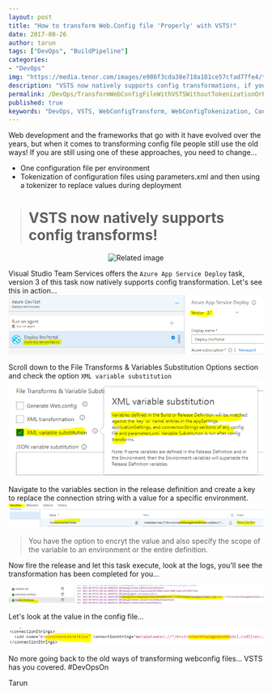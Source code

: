 ```yaml
---
layout: post
title: "How to transform Web.Config file 'Properly' with VSTS!"
date: 2017-08-26
author: tarun
tags: ["DevOps", "BuildPipeline"]
categories:
- "DevOps"
img: "https://media.tenor.com/images/e986f3cda38e718a181ce57cfad77fe4/tenor.gif"
description: "VSTS now natively supports config transformations, if you are still using config per environment or parameters.xml then you are doing it wrong."
permalink: /DevOps/TransformWebConfigFileWithVSTSWithoutTokenizationOrParametersXml
published: true
keywords: "DevOps, VSTS, WebConfigTransform, WebConfigTokenization, ConfigTransform, Config Transform per environment, Config Transform VSTS, Release Pipeline config Transform, Config Transform Web Deploy, Config Transform without tokenizer, Config Tranform dynamically with VSTS, Release Pipeline, Build Pipeline, Azure App Service Config Tranform, Config Transform Continuous Delivery"
---
```

Web development and the frameworks that go with it have evolved over the years, but when it comes to transforming config file people still use the old ways! If you are still using one of these approaches, you need to change...  
- One configuration file per environment
- Tokenization of configuration files using parameters.xml and then using a tokenizer to replace values during deployment
<!--more-->

> # **VSTS now natively supports config transforms!**  

<p align="center">
<img src="https://media.tenor.com/images/e986f3cda38e718a181ce57cfad77fe4/tenor.gif" alt="Related image"/>
</p>

Visual Studio Team Services offers the `Azure App Service Deploy` task, version 3 of this task now natively supports config transformation. Let's see this in action... 
![image.png](/images/screenshots/tarun/Sep17/image-4c46e477-bd71-4f35-82b1-1a5ccc4d3cd1.png)

Scroll down to the File Transforms & Variables Substitution Options section and check the option `XML variable substitution`
![image.png](/images/screenshots/tarun/Sep17/image-7d1c259c-67ee-4592-916b-4b822be87d7a.png)

Navigate to the variables section in the release definition and create a key to replace the connection string with a value for a specific environment. 
![image.png](/images/screenshots/tarun/Sep17/image-8883ea42-a054-4b02-945c-809e81d0c38b.png)

> You have the option to encryt the value and also specify the scope of the variable to an environment or the entire definition. 

Now fire the release and let this task execute, look at the logs, you'll see the transformation has been completed for you...

![image.png](/images/screenshots/tarun/Sep17/image-4f30412e-4b1e-4944-8b20-64abde03aeb1.png)

Let's look at the value in the config file...

![image.png](/images/screenshots/tarun/Sep17/image-6b881282-937f-49d5-a9aa-50fc81e454da.png)

No more going back to the old ways of transforming webconfig files... VSTS has you covered. #DevOpsOn

Tarun 